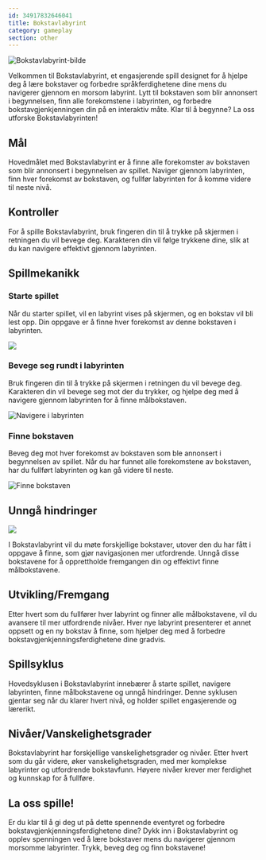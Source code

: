```yaml
---
id: 34917832646041
title: Bokstavlabyrint
category: gameplay
section: other
---
```

![Bokstavlabyrint-bilde](https://help.studycat.com/hc/article_attachments/34917832623897)

Velkommen til Bokstavlabyrint, et engasjerende spill designet for å hjelpe deg å lære bokstaver og forbedre språkferdighetene dine mens du navigerer gjennom en morsom labyrint. Lytt til bokstaven som blir annonsert i begynnelsen, finn alle forekomstene i labyrinten, og forbedre bokstavgjenkjenningen din på en interaktiv måte. Klar til å begynne? La oss utforske Bokstavlabyrinten!

## Mål

Hovedmålet med Bokstavlabyrint er å finne alle forekomster av bokstaven som blir annonsert i begynnelsen av spillet. Naviger gjennom labyrinten, finn hver forekomst av bokstaven, og fullfør labyrinten for å komme videre til neste nivå.

## Kontroller

For å spille Bokstavlabyrint, bruk fingeren din til å trykke på skjermen i retningen du vil bevege deg. Karakteren din vil følge trykkene dine, slik at du kan navigere effektivt gjennom labyrinten.

## Spillmekanikk

### Starte spillet

Når du starter spillet, vil en labyrint vises på skjermen, og en bokstav vil bli lest opp. Din oppgave er å finne hver forekomst av denne bokstaven i labyrinten.

![](https://help.studycat.com/hc/article_attachments/35079949007769)

### Bevege seg rundt i labyrinten

Bruk fingeren din til å trykke på skjermen i retningen du vil bevege deg. Karakteren din vil bevege seg mot der du trykker, og hjelpe deg med å navigere gjennom labyrinten for å finne målbokstaven.

![Navigere i labyrinten](https://help.studycat.com/hc/article_attachments/34917832629785)

### Finne bokstaven 

Beveg deg mot hver forekomst av bokstaven som ble annonsert i begynnelsen av spillet. Når du har funnet alle forekomstene av bokstaven, har du fullført labyrinten og kan gå videre til neste.

![Finne bokstaven](https://help.studycat.com/hc/article_attachments/34917832631321)

## Unngå hindringer

![](https://help.studycat.com/hc/article_attachments/35076983481369)

I Bokstavlabyrint vil du møte forskjellige bokstaver, utover den du har fått i oppgave å finne, som gjør navigasjonen mer utfordrende. Unngå disse bokstavene for å opprettholde fremgangen din og effektivt finne målbokstavene.

## Utvikling/Fremgang

Etter hvert som du fullfører hver labyrint og finner alle målbokstavene, vil du avansere til mer utfordrende nivåer. Hver nye labyrint presenterer et annet oppsett og en ny bokstav å finne, som hjelper deg med å forbedre bokstavgjenkjenningsferdighetene dine gradvis.

## Spillsyklus

Hovedsyklusen i Bokstavlabyrint innebærer å starte spillet, navigere labyrinten, finne målbokstavene og unngå hindringer. Denne syklusen gjentar seg når du klarer hvert nivå, og holder spillet engasjerende og lærerikt.

## Nivåer/Vanskelighetsgrader

Bokstavlabyrint har forskjellige vanskelighetsgrader og nivåer. Etter hvert som du går videre, øker vanskelighetsgraden, med mer komplekse labyrinter og utfordrende bokstavfunn. Høyere nivåer krever mer ferdighet og kunnskap for å fullføre.

## La oss spille!

Er du klar til å gi deg ut på dette spennende eventyret og forbedre bokstavgjenkjenningsferdighetene dine? Dykk inn i Bokstavlabyrint og opplev spenningen ved å lære bokstaver mens du navigerer gjennom morsomme labyrinter. Trykk, beveg deg og finn bokstavene!


